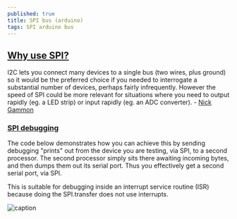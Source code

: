 ```yaml
---
published: true
title: SPI bus (arduino)
tags: SPI arduino bus
---
```

## [Why use SPI?](https://arduino.stackexchange.com/a/16349)

I2C lets you connect many devices to a single bus (two wires, plus ground) so it would be the preferred choice if you needed to interrogate a substantial number of devices, perhaps fairly infrequently. However the speed of SPI could be more relevant for situations where you need to output rapidly (eg. a LED strip) or input rapidly (eg. an ADC converter). - [Nick Gammon](http://www.gammon.com.au/spi)

### [SPI debugging](http://www.gammon.com.au/forum/?id=11329)

The code below demonstrates how you can achieve this by sending debugging "prints" out from the device you are testing, via SPI, to a second processor. The second processor simply sits there awaiting incoming bytes, and then dumps them out its serial port. Thus you effectively get a second serial port, via SPI.

This is suitable for debugging inside an interrupt service routine (ISR) because doing the SPI.transfer does not use interrupts.

![caption](http://www.gammon.com.au/images/Debug_Via_SPI_Photo.jpg)
